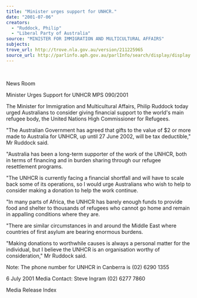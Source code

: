 ```yaml
---
title: "Minister urges support for UNHCR."
date: "2001-07-06"
creators:
  - "Ruddock, Philip"
  - "Liberal Party of Australia"
source: "MINISTER FOR IMMIGRATION AND MULTICULTURAL AFFAIRS"
subjects:
trove_url: http://trove.nla.gov.au/version/211225965
source_url: http://parlinfo.aph.gov.au/parlInfo/search/display/display.w3p;query=Id%3A%22media/pressrel/6BG46%22
---
```


  

 News Room

 Minister Urges Support for UNHCR MPS 090/2001

 The Minister for Immigration and Multicultural Affairs, Philip Ruddock today urged Australians to consider giving financial support to the world's main refugee body, the United Nations High Commissioner for Refugees.

 "The Australian Government has agreed that gifts to the value of $2 or more made to Australia for UNHCR, up until 27 June 2002, will be tax deductible," Mr Ruddock said.

 "Australia has been a long-term supporter of the work of the UNHCR, both in terms of financing and in burden sharing through our refugee resettlement programs.

 "The UNHCR is currently facing a financial shortfall and will have to scale back some of its operations, so I would urge Australians who wish to help to consider making a donation to help the work continue.

 "In many parts of Africa, the UNHCR has barely enough funds to provide food and shelter to thousands of refugees who cannot go home and remain in appalling conditions where they are.

 "There are similar circumstances in and around the Middle East where countries of first asylum are bearing enormous burdens.

 "Making donations to worthwhile causes is always a personal matter for the individual, but I believe the UNHCR is an organisation worthy of consideration," Mr Ruddock said.

 Note: The phone number for UNHCR in Canberra is (02) 6290 1355

 6 July 2001 Media Contact: Steve Ingram (02) 6277 7860

 Media Release Index

  

